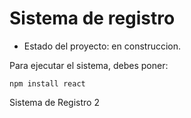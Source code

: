 <h1> Sistema de registro </h1>

- Estado del proyecto: en construccion.

Para ejecutar el sistema, debes poner:

```npm install react```

Sistema de Registro 2

